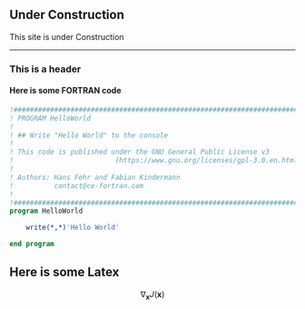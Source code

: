 ## Under Construction

This site is under Construction

---

### This is a header

#### Here is some FORTRAN code

```fortran
!##############################################################################
! PROGRAM HelloWorld
!
! ## Write "Hello World" to the console
!
! This code is published under the GNU General Public License v3
!                         (https://www.gnu.org/licenses/gpl-3.0.en.html)
!
! Authors: Hans Fehr and Fabian Kindermann
!          contact@ce-fortran.com
!
!##############################################################################
program HelloWorld

    write(*,*)'Hello World'

end program
```

## Here is some Latex

$$ \nabla_\boldsymbol{x} J(\boldsymbol{x}) $$
